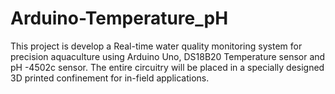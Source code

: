 # Arduino-Temperature_pH
This project is develop a Real-time water quality monitoring system for precision aquaculture using Arduino Uno, DS18B20 Temperature sensor and pH -4502c sensor. The entire circuitry will be placed in a specially designed 3D printed confinement for in-field applications. 
